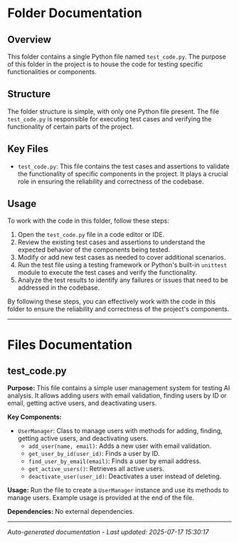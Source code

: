 # Folder Documentation

## Overview
This folder contains a single Python file named `test_code.py`. The purpose of this folder in the project is to house the code for testing specific functionalities or components.

## Structure
The folder structure is simple, with only one Python file present. The file `test_code.py` is responsible for executing test cases and verifying the functionality of certain parts of the project.

## Key Files
- `test_code.py`: This file contains the test cases and assertions to validate the functionality of specific components in the project. It plays a crucial role in ensuring the reliability and correctness of the codebase.

## Usage
To work with the code in this folder, follow these steps:
1. Open the `test_code.py` file in a code editor or IDE.
2. Review the existing test cases and assertions to understand the expected behavior of the components being tested.
3. Modify or add new test cases as needed to cover additional scenarios.
4. Run the test file using a testing framework or Python's built-in `unittest` module to execute the test cases and verify the functionality.
5. Analyze the test results to identify any failures or issues that need to be addressed in the codebase.

By following these steps, you can effectively work with the code in this folder to ensure the reliability and correctness of the project's components.

---

# Files Documentation

## test_code.py

**Purpose:** This file contains a simple user management system for testing AI analysis. It allows adding users with email validation, finding users by ID or email, getting active users, and deactivating users.

**Key Components:**
- `UserManager`: Class to manage users with methods for adding, finding, getting active users, and deactivating users.
  - `add_user(name, email)`: Adds a new user with email validation.
  - `get_user_by_id(user_id)`: Finds a user by ID.
  - `find_user_by_email(email)`: Finds a user by email address.
  - `get_active_users()`: Retrieves all active users.
  - `deactivate_user(user_id)`: Deactivates a user instead of deleting.
  
**Usage:** Run the file to create a `UserManager` instance and use its methods to manage users. Example usage is provided at the end of the file.

**Dependencies:** No external dependencies.

---
*Auto-generated documentation - Last updated: 2025-07-17 15:30:17*
